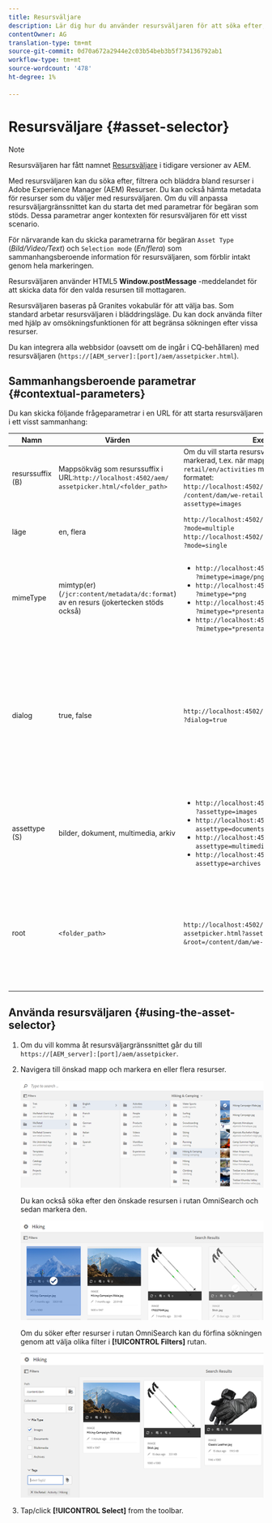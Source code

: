 ```yaml
---
title: Resursväljare
description: Lär dig hur du använder resursväljaren för att söka efter, filtrera, bläddra bland och hämta metadata för resurser i Adobe Experience Manager (AEM) Resurser. Lär dig även hur du anpassar gränssnittet för resursväljaren.
contentOwner: AG
translation-type: tm+mt
source-git-commit: 0d70a672a2944e2c03b54beb3b5f734136792ab1
workflow-type: tm+mt
source-wordcount: '478'
ht-degree: 1%

---
```



# Resursväljare {#asset-selector}

>[!NOTE]
>
>Resursväljaren har fått namnet [Resursväljare](https://helpx.adobe.com/experience-manager/6-2/assets/using/asset-picker.html) i tidigare versioner av AEM.

Med resursväljaren kan du söka efter, filtrera och bläddra bland resurser i Adobe Experience Manager (AEM) Resurser. Du kan också hämta metadata för resurser som du väljer med resursväljaren. Om du vill anpassa resursväljargränssnittet kan du starta det med parametrar för begäran som stöds. Dessa parametrar anger kontexten för resursväljaren för ett visst scenario.

För närvarande kan du skicka parametrarna för begäran `Asset Type` (*Bild/Video/Text*) och `Selection mode` (*En/flera*) som sammanhangsberoende information för resursväljaren, som förblir intakt genom hela markeringen.

Resursväljaren använder HTML5 **Window.postMessage** -meddelandet för att skicka data för den valda resursen till mottagaren.

Resursväljaren baseras på Granites vokabulär för att välja bas. Som standard arbetar resursväljaren i bläddringsläge. Du kan dock använda filter med hjälp av omsökningsfunktionen för att begränsa sökningen efter vissa resurser.

Du kan integrera alla webbsidor (oavsett om de ingår i CQ-behållaren) med resursväljaren (`https://[AEM_server]:[port]/aem/assetpicker.html`).

## Sammanhangsberoende parametrar {#contextual-parameters}

Du kan skicka följande frågeparametrar i en URL för att starta resursväljaren i ett visst sammanhang:

| Namn | Värden | Exempel | Syfte |
|---|---|---|---|
| resurssuffix (B) | Mappsökväg som resurssuffix i URL:`http://localhost:4502/aem/`<br>`assetpicker.html/<folder_path>` | Om du vill starta resursväljaren med en viss mapp markerad, t.ex. när mappen är `/content/dam/we-retail/en/activities` markerad, ska URL:en ha formatet: `http://localhost:4502/aem/assetpicker.html`<br>`/content/dam/we-retail/en/activities?assettype=images` | Om du vill att en viss mapp ska väljas när resursväljaren startas, skickar du den som ett resurssuffix. |
| läge | en, flera | `http://localhost:4502/aem/assetpicker.html`<br>`?mode=multiple` <br> `http://localhost:4502/aem/assetpicker.html`<br>`?mode=single` | I flera lägen kan du markera flera resurser samtidigt med resursväljaren. |
| mimeType | mimtyp(er) (`/jcr:content/metadata/dc:format`) av en resurs (jokertecken stöds också) | <ul><li>`http://localhost:4502/aem/assetpicker.html`<br>`?mimetype=image/png`</li>  <li>`http://localhost:4502/aem/assetpicker.html`<br>`?mimetype=*png`</li>  <li>`http://localhost:4502/aem/assetpicker.html`<br>`?mimetype=*presentation`</li>  <li>`http://localhost:4502/aem/assetpicker.html`<br>`?mimetype=*presentation&mimetype=*png`</li></ul> | Använd det för att filtrera resurser baserat på MIME-typ(er) |
| dialog | true, false | `http://localhost:4502/aem/assetpicker.html`<br>`?dialog=true` | Använd de här parametrarna för att öppna resursväljaren som Granite-dialogrutan. Det här alternativet kan bara användas när du startar resursväljaren via fältet Bevilja sökväg och konfigurerar den som URL för pickerSrc. |
| assettype (S) | bilder, dokument, multimedia, arkiv | <ul><li>`http://localhost:4502/aem/assetpicker.html`<br>`?assettype=images`</li> <li>`http://localhost:4502/aem/assetpicker.html?assettype=documents`</li> <li>`http://localhost:4502/aem/assetpicker.html?assettype=multimedia`</li> <li>`http://localhost:4502/aem/assetpicker.html?assettype=archives`</li> | Använd det här alternativet om du vill filtrera resurstyper baserat på det skickade värdet. |
| root | `<folder_path>` | `http://localhost:4502/aem/`<br>`assetpicker.html?assettype=images`<br>`&root=/content/dam/we-retail/en/activities` | Använd det här alternativet om du vill ange rotmappen för resursväljaren. I det här fallet kan du bara välja underordnade resurser (direkt/indirekt) under rotmappen. |

## Använda resursväljaren {#using-the-asset-selector}

1. Om du vill komma åt resursväljargränssnittet går du till `https://[AEM_server]:[port]/aem/assetpicker`.
1. Navigera till önskad mapp och markera en eller flera resurser.

   ![chlimage_1-441](assets/chlimage_1-441.png)

   Du kan också söka efter den önskade resursen i rutan OmniSearch och sedan markera den.

   ![chlimage_1-442](assets/chlimage_1-442.png)

   Om du söker efter resurser i rutan OmniSearch kan du förfina sökningen genom att välja olika filter i **[!UICONTROL Filters]** rutan.

   ![chlimage_1-443](assets/chlimage_1-443.png)

1. Tap/click **[!UICONTROL Select]** from the toolbar.
